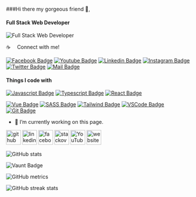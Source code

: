 ###Hi there my gorgeous friend 👋,
#### Full Stack Web Developer
![Full Stack Web Developer](https://scontent.fdac27-1.fna.fbcdn.net/v/t39.30808-6/472590320_9223310587763484_4626343875013732796_n.jpg?stp=dst-jpg_s960x960_tt6&_nc_cat=109&ccb=1-7&_nc_sid=cc71e4&_nc_eui2=AeHrhFu-nVXtChlHEb68r2aN60hDsNR0IRzrSEOw1HQhHOFFNEAO0nVA_f7JH_pncCqc-yEFPMQat_5He0InYFhR&_nc_ohc=Pg1EjWP8evIQ7kNvgHR1Yek&_nc_zt=23&_nc_ht=scontent.fdac27-1.fna&_nc_gid=A0oHh9mdDutKDnSfXiDWCE8&oh=00_AYC0tQCmUffe8RH9nBSAsZYD6pFFE2OytVSFriSTLT8yzA&oe=67981A54)


:coffee: &emsp;Connect with me!

[![Facebook Badge](https://img.shields.io/badge/Facebook-1877F2?style=for-the-badge&logo=facebook&logoColor=white)](https://www.facebook.com/mimabaydullah) [![Youtube Badge](https://img.shields.io/badge/YouTube-FF0000?style=for-the-badge&logo=youtube&logoColor=white)](https://youtube.com/@mimAbaydullah) [![Linkedin Badge](https://img.shields.io/badge/LinkedIn-0077B5?style=for-the-badge&logo=linkedin&logoColor=white)](https://www.linkedin.com/in/abaydullah/) [![Instagram Badge](https://img.shields.io/badge/Instagram-E4405F?style=for-the-badge&logo=instagram&logoColor=white)](https://instagram.com/mimabaydullah) [![Twitter Badge](https://img.shields.io/badge/Twitter-1DA1F2?style=for-the-badge&logo=twitter&logoColor=white)](https://twitter.com/mimabaydullah) [![Mail Badge](https://img.shields.io/badge/Gmail-D14836?style=for-the-badge&logo=gmail&logoColor=white)](mailto:abaydullah786@gmail.com)


#### Things I code with

[![Javascript Badge](https://img.shields.io/badge/-Javascript-F0DB4F?style=for-the-badge&labelColor=black&logo=javascript&logoColor=F0DB4F)](#) 
[![Typescript Badge](https://img.shields.io/badge/-Typescript-007acc?style=for-the-badge&labelColor=black&logo=typescript&logoColor=007acc)](#) 
[![React Badge](https://img.shields.io/badge/-React-61DBFB?style=for-the-badge&labelColor=black&logo=react&logoColor=61DBFB)](#) 
<!-- [![Next.js Badge](https://img.shields.io/badge/next.js-000000?style=for-the-badge&logo=nextdotjs&logoColor=white)](#) 
[![Nodejs Badge](https://img.shields.io/badge/-Nodejs-3C873A?style=for-the-badge&labelColor=black&logo=node.js&logoColor=3C873A)](#) 
[![Express.js Badge](https://img.shields.io/badge/Express.js-000000?style=for-the-badge&logo=express&logoColor=white)](#) 
[![MongoDB Badge](https://img.shields.io/badge/MongoDB-4EA94B?style=for-the-badge&logo=mongodb&logoColor=white)](#) 
[![GraphQL Badge](https://img.shields.io/badge/-GraphQl-e535ab?style=for-the-badge&labelColor=black&logo=node.js&logoColor=e535ab)](#)  -->
[![Vue Badge](https://img.shields.io/badge/-Vue.js-4fc08d?style=for-the-badge&logo=vuedotjs&logoColor=white)](#) 
[![SASS Badge](https://img.shields.io/badge/Sass-CC6699?style=for-the-badge&logo=sass&logoColor=white)](#) 
[![Tailwind Badge](https://img.shields.io/badge/Tailwind%20CSS-092749?style=for-the-badge&logo=tailwindcss&logoColor=06B6D4&labelColor=000000)](#) 
[![VSCode Badge](https://img.shields.io/badge/Visual_Studio-5C2D91?style=for-the-badge&logo=visual%20studio&logoColor=white)](#) 
[![Git Badge](https://img.shields.io/badge/Git-F05032?style=for-the-badge&logo=git&logoColor=white)](#)


- 🔭 I’m currently working on this page. 


[<img src='https://cdn.jsdelivr.net/npm/simple-icons@3.0.1/icons/github.svg' alt='github' height='40'>](https://github.com/abaydullah)  [<img src='https://cdn.jsdelivr.net/npm/simple-icons@3.0.1/icons/linkedin.svg' alt='linkedin' height='40'>](https://www.linkedin.com/in/abaydullah/)  [<img src='https://cdn.jsdelivr.net/npm/simple-icons@3.0.1/icons/facebook.svg' alt='facebook' height='40'>](https://www.facebook.com/mimabaydullah)  [<img src='https://cdn.jsdelivr.net/npm/simple-icons@3.0.1/icons/stackoverflow.svg' alt='stackoverflow' height='40'>](https://stackoverflow.com/users/14314489)  [<img src='https://cdn.jsdelivr.net/npm/simple-icons@3.0.1/icons/youtube.svg' alt='YouTube' height='40'>](https://www.youtube.com/channel/mimAbaydullah)  [<img src='https://cdn.jsdelivr.net/npm/simple-icons@3.0.1/icons/icloud.svg' alt='website' height='40'>](https://abaydullah.com)  

![GitHub stats](https://github-readme-stats.vercel.app/api?username=abaydullah&show_icons=true&count_private=true)  

![Vaunt Badge](https://api.vaunt.dev/v1/github/entities/abaydullah/contributions?format=svg&private=true)  

![GitHub metrics](https://metrics.lecoq.io/abaydullah)  

![GitHub streak stats](https://streak-stats.demolab.com/?user=abaydullah)  


